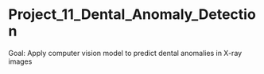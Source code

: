 # Project_11_Dental_Anomaly_Detection

Goal: Apply computer vision model to predict dental anomalies in X-ray images
